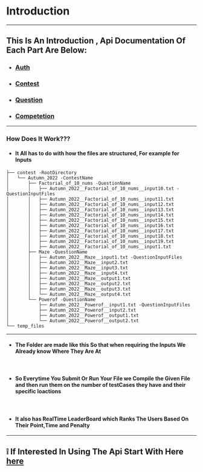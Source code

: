 # Introduction
<hr>

## This Is An Introduction , Api Documentation Of Each Part Are Below:
* ### [Auth](./Auth.md)
* ### [Contest](./Contest.md)
* ### [Question](./Question.md)
* ### [Competetion](./Competetion.md)

<hr>

### How Does It Work???
* #### It All has to do with how the files are structured, For example for Inputs
```shell
├── contest -RootDirectory
│   └── Autumn_2022 -ContestName
│       ├── Factorial_of_10_nums -QuestionName
│       │   ├── Autumn_2022__Factorial_of_10_nums__input10.txt -QuestionInputFiles
│       │   ├── Autumn_2022__Factorial_of_10_nums__input11.txt
│       │   ├── Autumn_2022__Factorial_of_10_nums__input12.txt
│       │   ├── Autumn_2022__Factorial_of_10_nums__input13.txt
│       │   ├── Autumn_2022__Factorial_of_10_nums__input14.txt
│       │   ├── Autumn_2022__Factorial_of_10_nums__input15.txt
│       │   ├── Autumn_2022__Factorial_of_10_nums__input16.txt
│       │   ├── Autumn_2022__Factorial_of_10_nums__input17.txt
│       │   ├── Autumn_2022__Factorial_of_10_nums__input18.txt
│       │   ├── Autumn_2022__Factorial_of_10_nums__input19.txt
│       │   ├── Autumn_2022__Factorial_of_10_nums__input1.txt
│       ├── Maze -QuestionName
│       │   ├── Autumn_2022__Maze__input1.txt -QuestionInputFiles
│       │   ├── Autumn_2022__Maze__input2.txt
│       │   ├── Autumn_2022__Maze__input3.txt
│       │   ├── Autumn_2022__Maze__input4.txt
│       │   ├── Autumn_2022__Maze__output1.txt
│       │   ├── Autumn_2022__Maze__output2.txt
│       │   ├── Autumn_2022__Maze__output3.txt
│       │   └── Autumn_2022__Maze__output4.txt
│       └── Powerof -QuestionName
│           ├── Autumn_2022__Powerof__input1.txt -QuestionInputFiles
│           ├── Autumn_2022__Powerof__input2.txt
│           ├── Autumn_2022__Powerof__output1.txt
│           └── Autumn_2022__Powerof__output2.txt
└── temp_files
```
<hr>

* #### The Folder are made like this So that when requiring the Inputs We Already know Where They Are At
<br>

* #### So Everytime You Submit Or Run Your File we Compile the Given File and then run them on the number of testCases they have and their specific loactions
<br>

* #### It also has RealTime LeaderBoard which Ranks The Users Based On Their Point,Time and Penalty
<hr>

## :grey_exclamation: If Interested In Using The Api Start With Here [here](./Auth.md)